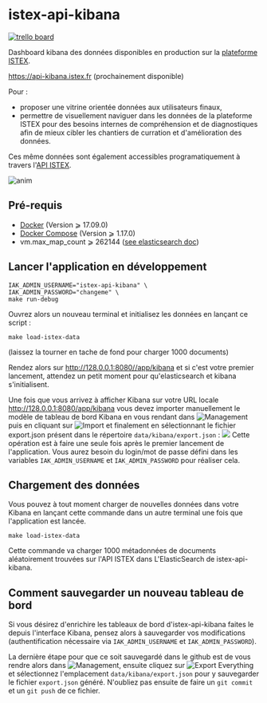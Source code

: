 # istex-api-kibana

[![trello board](https://user-images.githubusercontent.com/328244/32807531-72d5f4ca-c990-11e7-961e-8e06d34e2ef7.png)](https://trello.com/b/BBKDj5Dd/istex-api-kibana)

Dashboard kibana des données disponibles en production sur la [plateforme ISTEX](http://www.istex.fr).

https://api-kibana.istex.fr (prochainement disponible)

Pour :
- proposer une vitrine orientée données aux utilisateurs finaux,
- permettre de visuellement naviguer dans les données de la plateforme ISTEX pour des besoins internes de compréhension et de diagnostiques afin de mieux cibler les chantiers de curration et d'amélioration des données.

Ces même données sont également accessibles programatiquement à travers l'[API ISTEX](https://api.istex.fr).

![anim](https://user-images.githubusercontent.com/328244/32807575-9651c5c8-c990-11e7-9610-4cbb19dd6734.gif)


## Pré-requis

- [Docker](https://docs.docker.com/engine/installation/) (Version ⩾ 17.09.0)
- [Docker Compose](https://docs.docker.com/compose/install/) (Version ⩾ 1.17.0)
- vm.max_map_count ⩾ 262144 ([see elasticsearch doc](https://www.elastic.co/guide/en/elasticsearch/reference/current/docker.html#docker-cli-run-prod-mode))

## Lancer l'application en développement

```shell
IAK_ADMIN_USERNAME="istex-api-kibana" \
IAK_ADMIN_PASSWORD="changeme" \
make run-debug
```

Ouvrez alors un nouveau terminal et initialisez les données en lançant ce script :

```shell
make load-istex-data
```
(laissez la tourner en tache de fond pour charger 1000 documents)

Rendez alors sur http://128.0.0.1:8080//app/kibana et si c'est votre premier lancement, attendez un petit moment  pour qu'elasticsearch et kibana s'initialisent. 

Une fois que vous arrivez à afficher Kibana sur votre URL locale http://128.0.0.1:8080/app/kibana vous devez importer manuellement le modèle de tableau de bord Kibana en vous rendant dans ![Management](https://user-images.githubusercontent.com/328244/32851436-3a80c0fa-ca35-11e7-8744-bc7ec552aa0c.png) puis en cliquant sur ![Import](https://user-images.githubusercontent.com/328244/32851531-778dd172-ca35-11e7-8fa7-b7ca0c8bc7d9.png) et finalement en sélectionnant le fichier export.json présent dans le répertoire ``data/kibana/export.json`` :
![](https://user-images.githubusercontent.com/328244/32851512-69f484fc-ca35-11e7-91a2-4881022c37fc.png)
Cette opération est à faire une seule fois après le premier lancement de l'application. Vous aurez besoin du login/mot de passe défini dans les variables ``IAK_ADMIN_USERNAME`` et ``IAK_ADMIN_PASSWORD`` pour réaliser cela.

## Chargement des données

Vous pouvez à tout moment charger de nouvelles données dans votre Kibana en lançant cette commande dans un autre terminal une fois que l'application est lancée.

```shell
make load-istex-data
```

Cette commande va charger 1000 métadonnées de documents aléatoirement trouvées sur l'API ISTEX dans L'ElasticSearch de istex-api-kibana.

## Comment sauvegarder un nouveau tableau de bord

Si vous désirez d'enrichire les tableaux de bord d'istex-api-kibana faites le depuis l'interface Kibana, pensez alors à sauvegarder vos modifications (authentification nécessaire via ``IAK_ADMIN_USERNAME`` et ``IAK_ADMIN_PASSWORD``).

La dernière étape pour que ce soit sauvegardé dans le github est de vous rendre alors dans ![Management](https://user-images.githubusercontent.com/328244/32851436-3a80c0fa-ca35-11e7-8744-bc7ec552aa0c.png), ensuite cliquez sur ![Export Everything](https://user-images.githubusercontent.com/328244/32851462-4db5756c-ca35-11e7-820a-4994188b117d.png) et sélectionnez l'emplacement ``data/kibana/export.json`` pour y sauvegarder le fichier ``export.json`` généré. N'oubliez pas ensuite de faire un ``git commit`` et un ``git push`` de ce fichier.
